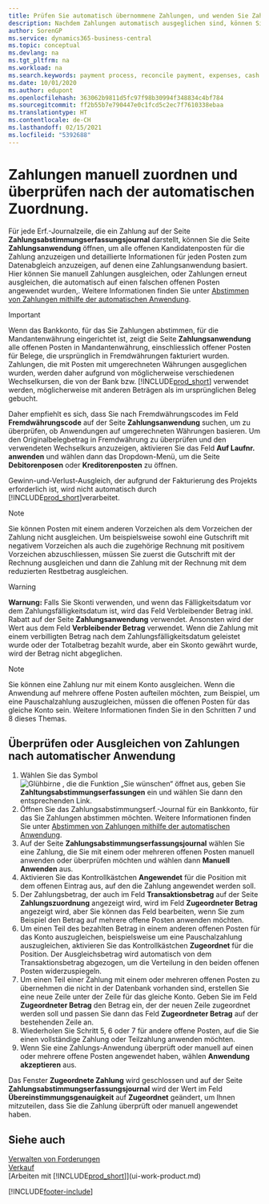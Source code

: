 ```yaml
---
title: Prüfen Sie automatisch übernommene Zahlungen, und wenden Sie Zahlungen manuell erneut an | Microsoft Docs
description: Nachdem Zahlungen automatisch ausgeglichen sind, können Sie alle Posten für eine Zahlung manuell überprüfen und diejenigen erneut ausgleichen, die fehlerhaft ausgeglichen wurden.
author: SorenGP
ms.service: dynamics365-business-central
ms.topic: conceptual
ms.devlang: na
ms.tgt_pltfrm: na
ms.workload: na
ms.search.keywords: payment process, reconcile payment, expenses, cash receipts
ms.date: 10/01/2020
ms.author: edupont
ms.openlocfilehash: 363062b9811d5fc97f98b30994f348834c4bf784
ms.sourcegitcommit: ff2b55b7e790447e0c1fcd5c2ec7f7610338ebaa
ms.translationtype: HT
ms.contentlocale: de-CH
ms.lasthandoff: 02/15/2021
ms.locfileid: "5392688"
---
```

# <a name="review-and-apply-payments-manually-after-automatic-application"></a>Zahlungen manuell zuordnen und überprüfen nach der automatischen Zuordnung.
Für jede Erf.-Journalzeile, die ein Zahlung auf der Seite **Zahlungsabstimmungserfassungsjournal** darstellt, können Sie die Seite **Zahlungsanwendung** öffnen, um alle offenen Kandidatenposten für die Zahlung anzuzeigen und detaillierte Informationen für jeden Posten zum Datenabgleich anzuzeigen, auf denen eine Zahlungsanwendung basiert. Hier können Sie manuell Zahlungen ausgleichen, oder Zahlungen erneut ausgleichen, die automatisch auf einen falschen offenen Posten angewendet wurden,. Weitere Informationen finden Sie unter [Abstimmen von Zahlungen mithilfe der automatischen Anwendung](receivables-how-reconcile-payments-auto-application.md).

> [!IMPORTANT]  
>   Wenn das Bankkonto, für das Sie Zahlungen abstimmen, für die Mandantenwährung eingerichtet ist, zeigt die Seite **Zahlungsanwendung** alle offenen Posten in Mandantenwährung, einschliesslich offener Posten für Belege, die ursprünglich in Fremdwährungen fakturiert wurden. Zahlungen, die mit Posten mit umgerechneten Währungen ausgeglichen wurden, werden daher aufgrund von möglicherweise verschiedenen Wechselkursen, die von der Bank bzw. [!INCLUDE[prod_short](includes/prod_short.md)] verwendet werden, möglicherweise mit anderen Beträgen als im ursprünglichen Beleg gebucht.

Daher empfiehlt es sich, dass Sie nach Fremdwährungscodes im Feld **Fremdwährungscode** auf der Seite **Zahlungsanwendung** suchen, um zu überprüfen, ob Anwendungen auf umgerechneten Währungen basieren. Um den Originalbelegbetrag in Fremdwährung zu überprüfen und den verwendeten Wechselkurs anzuzeigen, aktivieren Sie das Feld **Auf Laufnr. anwenden** und wählen dann das Dropdown-Menü, um die Seite **Debitorenposen** oder **Kreditorenposten** zu öffnen.

Gewinn-und-Verlust-Ausgleich, der aufgrund der Fakturierung des Projekts erforderlich ist, wird nicht automatisch durch [!INCLUDE[prod_short](includes/prod_short.md)]verarbeitet.

> [!NOTE]  
>   Sie können Posten mit einem anderen Vorzeichen als dem Vorzeichen der Zahlung nicht ausgleichen. Um beispielsweise sowohl eine Gutschrift mit negativem Vorzeichen als auch die zugehörige Rechnung mit positivem Vorzeichen abzuschliessen, müssen Sie zuerst die Gutschrift mit der Rechnung ausgleichen und dann die Zahlung mit der Rechnung mit dem reduzierten Restbetrag ausgleichen.

> [!WARNING]  
>   **Warnung:** Falls Sie Skonti verwenden, und wenn das Fälligkeitsdatum vor dem Zahlungsfälligkeitsdatum ist, wird das Feld Verbleibender Betrag inkl. Rabatt auf der Seite **Zahlungsanwendung** verwendet. Ansonsten wird der Wert aus dem Feld **Verbleibender Betrag** verwendet. Wenn die Zahlung mit einem verbilligten Betrag nach dem Zahlungsfälligkeitsdatum geleistet wurde oder der Totalbetrag bezahlt wurde, aber ein Skonto gewährt wurde, wird der Betrag nicht abgeglichen.

> [!NOTE]  
>   Sie können eine Zahlung nur mit einem Konto ausgleichen. Wenn die Anwendung auf mehrere offene Posten aufteilen möchten, zum Beispiel, um eine Pauschalzahlung auszugleichen, müssen die offenen Posten für das gleiche Konto sein. Weitere Informationen finden Sie in den Schritten 7 und 8 dieses Themas.

## <a name="to-review-or-apply-payments-after-automatic-application"></a>Überprüfen oder Ausgleichen von Zahlungen nach automatischer Anwendung
1. Wählen Sie das Symbol ![Glühbirne , die die Funktion „Sie wünschen“ öffnet](media/ui-search/search_small.png "Tell Me-Funktion") aus, geben Sie **Zahltungsabstimmungserfassungen** ein und wählen Sie dann den entsprechenden Link.
2. Öffnen Sie das Zahlungsabstimmungserf.-Journal für ein Bankkonto, für das Sie Zahlungen abstimmen möchten. Weitere Informationen finden Sie unter [Abstimmen von Zahlungen mithilfe der automatischen Anwendung](receivables-how-reconcile-payments-auto-application.md).
3. Auf der Seite **Zahlungsabstimmungserfassungsjournal** wählen Sie eine Zahlung, die Sie mit einem oder mehreren offenen Posten manuell anwenden oder überprüfen möchten und wählen dann **Manuell Anwenden** aus.
4. Aktivieren Sie das Kontrollkästchen **Angewendet** für die Position mit dem offenen Eintrag aus, auf den die Zahlung angewendet werden soll.
5. Der Zahlungsbetrag, der auch im Feld **Transaktionsbetrag** auf der Seite **Zahlungszuordnung** angezeigt wird, wird im Feld **Zugeordneter Betrag** angezeigt wird, aber Sie können das Feld bearbeiten, wenn Sie zum Beispiel den Betrag auf mehrere offene Posten anwenden möchten.
6. Um einen Teil des bezahlten Betrag in einem anderen offenen Posten für das Konto auszugleichen, beispielsweise um eine Pauschalzahlung auszugleichen, aktivieren Sie das Kontrollkästchen **Zugeordnet** für die Position. Der Ausgleichsbetrag wird automatisch von dem Transaktionsbetrag abgezogen, um die Verteilung in den beiden offenen Posten widerzuspiegeln.
7. Um einen Teil einer Zahlung mit einem oder mehreren offenen Posten zu übernehmen die nicht in der Datenbank vorhanden sind, erstellen Sie eine neue Zeile unter der Zeile für das gleiche Konto. Geben Sie im Feld **Zugeordneter Betrag** den Betrag ein, der der neuen Zeile zugeordnet werden soll und passen Sie dann das Feld **Zugeordneter Betrag** auf der bestehenden Zeile an.
8. Wiederholen Sie Schritt 5, 6 oder 7 für andere offene Posten, auf die Sie einen vollständige Zahlung oder Teilzahlung anwenden möchten.
9. Wenn Sie eine Zahlungs-Anwendung überprüft oder manuell auf einen oder mehrere offene Posten angewendet haben, wählen **Anwendung akzeptieren** aus.

Das Fenster **Zugeordnete Zahlung** wird geschlossen und auf der Seite **Zahlungsabstimmungserfassungsjournal** wird der Wert im Feld **Übereinstimmungsgenauigkeit** auf **Zugeordnet** geändert, um Ihnen mitzuteilen, dass Sie die Zahlung überprüft oder manuell angewendet haben.

## <a name="see-also"></a>Siehe auch
[Verwalten von Forderungen](receivables-manage-receivables.md)  
[Verkauf](sales-manage-sales.md)  
[Arbeiten mit [!INCLUDE[prod_short](includes/prod_short.md)]](ui-work-product.md)


[!INCLUDE[footer-include](includes/footer-banner.md)]